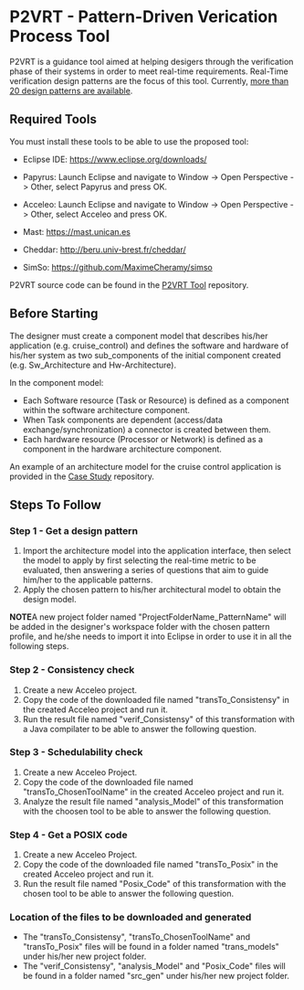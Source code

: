 # P2VRT - Pattern-Driven Verication Process Tool

P2VRT is a guidance tool aimed at helping desigers through the verification phase of their systems in order to meet real-time requirements. Real-Time verification design patterns are the focus of this tool. Currently, [more than 20 design patterns are available](https://github.com/Rania-Mzid/P2VRT/tree/main/Patterns%20repositery).

## Required Tools

You must install these tools to be able to use the proposed tool:

- Eclipse IDE: https://www.eclipse.org/downloads/
- Papyrus: Launch Eclipse and navigate to Window -> Open Perspective -> Other, select Papyrus and press OK.
- Acceleo: Launch Eclipse and navigate to Window -> Open Perspective -> Other, select Acceleo and press OK.

- Mast: https://mast.unican.es
- Cheddar: http://beru.univ-brest.fr/cheddar/
- SimSo: https://github.com/MaximeCheramy/simso

P2VRT source code can be found in the [P2VRT Tool](https://github.com/Rania-Mzid/P2VRT/tree/main/P2VRT%20Tool) repository.

## Before Starting 

The designer must create a component model that describes his/her application (e.g. cruise_control) and defines the software and hardware of his/her system as two sub_components of the initial component created (e.g. Sw_Architecture and Hw-Architecture).

In the component model:
- Each Software resource (Task or Resource) is defined as a component within the software architecture component.
- When Task components are dependent (access/data exchange/synchronization) a connector is created between them.
- Each hardware resource (Processor or Network) is defined as a component in the hardware architecture component.

An example of an architecture model for the cruise control application is provided in the [Case Study](https://github.com/Rania-Mzid/P2VRT/tree/main/Case%20study%20and%20demos) repository.


## Steps To Follow

### Step 1 - Get a design pattern

1. Import the architecture model into the application interface, then select the model to apply by first selecting the real-time metric to be evaluated, then answering a series of questions that aim to guide him/her to the applicable patterns.
2. Apply the chosen pattern to his/her architectural model to obtain the design model.

**NOTE**A new project folder named "ProjectFolderName_PatternName" will be added in the designer's workspace folder with the chosen pattern profile, and he/she needs to import it into Eclipse in order to use it in all the following steps.

### Step 2 - Consistency check

1. Create a new Acceleo project.
2. Copy the code of the downloaded file named "transTo_Consistensy" in the created Acceleo project and run it.
3. Run the result file named "verif_Consistensy" of this transformation with a Java compilater to be able to answer the following question.

### Step 3 - Schedulability check

1. Create a new Acceleo Project.
2. Copy the code of the downloaded file named "transTo_ChosenToolName" in the created Acceleo project and run it.
3. Analyze the result file named "analysis_Model" of this transformation with the choosen tool to be able to answer the following question.

### Step 4 - Get a POSIX code

1. Create a new Acceleo Project.
2. Copy the code of the downloaded file named "transTo_Posix" in the created Acceleo project and run it.
3. Run the result file named "Posix_Code" of this transformation with the chosen tool to be able to answer the following question.

### Location of the files to be downloaded and generated

- The "transTo_Consistensy", "transTo_ChosenToolName" and "transTo_Posix" files will be found in a folder named "trans_models" under his/her new project folder.
- The "verif_Consistensy", "analysis_Model" and "Posix_Code" files will be found in a folder named "src_gen" under his/her new project folder.
